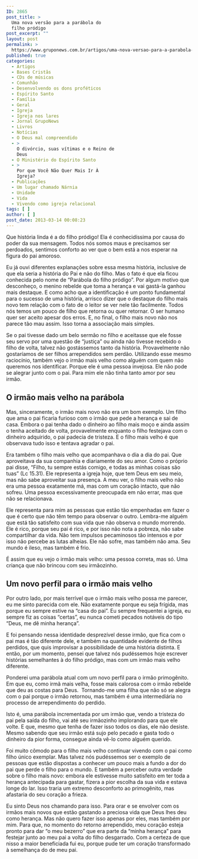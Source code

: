 ```yaml
---
ID: 2865
post_title: >
  Uma nova versão para a parábola do
  filho pródigo
post_excerpt: ""
layout: post
permalink: >
  https://www.gruponews.com.br/artigos/uma-nova-versao-para-a-parabola-do-filho-prodigo
published: true
categories:
  - Artigos
  - Bases Cristãs
  - CDs de músicas
  - Comunhão
  - Desenvolvendo os dons proféticos
  - Espírito Santo
  - Família
  - Geral
  - Igreja
  - Igreja nos lares
  - Jornal GrupoNews
  - Livros
  - Notícias
  - O Deus mal compreendido
  - >
    O divórcio, suas vítimas e o Reino de
    Deus
  - O Ministério do Espírito Santo
  - >
    Por que Você Não Quer Mais Ir À
    Igreja?
  - Publicações
  - Um lugar chamado Nárnia
  - Unidade
  - Vida
  - Vivendo como igreja relacional
tags: [ ]
author: [ ]
post_date: 2013-03-14 00:08:23
---
```

Que história linda é a do filho pródigo! Ela é conhecidíssima por causa do poder da sua mensagem. Todos nós somos maus e precisamos ser perdoados, sentimos conforto ao ver que o bem está a nos esperar na figura do pai amoroso.

Eu já ouvi diferentes explanações sobre essa mesma história, inclusive de que ela seria a história do Pai e não do filho. Mas o fato é que ela ficou conhecida pelo nome de “Parábola do filho pródigo”. Por algum motivo que desconheço, o menino rebelde que toma a herança e vai gastá-la ganhou mais destaque. E como acho que a identificação é um ponto fundamental para o sucesso de uma história, arrisco dizer que o destaque do filho mais novo tem relação com o fato de o leitor se ver nele tão facilmente. Todos nós temos um pouco de filho que retorna ou quer retornar. O ser humano quer ser aceito apesar dos erros. E, no final, o filho mais novo não nos parece tão mau assim. Isso torna a associação mais simples.

Se o pai tivesse dado um belo sermão no filho e aceitasse que ele fosse seu servo por uma questão de “justiça” ou ainda não tivesse recebido o filho de volta, talvez não gostássemos tanto da história. Provavelmente não gostaríamos de ser filhos arrependidos sem perdão. Utilizando esse mesmo raciocínio, também vejo o irmão mais velho como alguém com quem não queremos nos identificar. Porque ele é uma pessoa invejosa. Ele não pode se alegrar junto com o pai. Para mim ele não tinha tanto amor por seu irmão.
<h2>O irmão mais velho na parábola</h2>
Mas, sinceramente, o irmão mais novo não era um bom exemplo. Um filho que ama o pai ficaria furioso com o irmão que pede a herança e sai de casa. Embora o pai tenha dado o dinheiro ao filho mais moço e ainda assim o tenha aceitado de volta, provavelmente enquanto o filho festejava com o dinheiro adquirido, o pai padecia de tristeza. E o filho mais velho é que observava tudo isso e tentava agradar o pai.

Era também o filho mais velho que acompanhava o dia a dia do pai. Que aproveitava da sua companhia e diariamente do seu amor. Como o próprio pai disse, “Filho, tu sempre estás comigo, e todas as minhas coisas são tuas” (Lc 15.31). Ele representa a igreja hoje, que tem Deus em seu meio, mas não sabe aproveitar sua presença. A meu ver, o filho mais velho não era uma pessoa exatamente má, mas com um coração intacto, que não sofreu. Uma pessoa excessivamente preocupada em não errar, mas que não se relacionava.

Ele representa para mim as pessoas que estão tão empenhadas em fazer o que é certo que não têm tempo para observar o outro. Lembra-me alguém que está tão satisfeito com sua vida que não observa o mundo morrendo. Ele é rico, porque seu pai é rico, e por isso não nota a pobreza, não sabe compartilhar da vida. Não tem impulsos pecaminosos tão intensos e por isso não percebe as lutas alheias. Ele não sofre, mas também não ama. Seu mundo é ileso, mas também é frio.

É assim que eu vejo o irmão mais velho: uma pessoa correta, mas só. Uma criança que não brincou com seu irmãozinho.
<h2>Um novo perfil para o irmão mais velho</h2>
Por outro lado, por mais terrível que o irmão mais velho possa me parecer, eu me sinto parecida com ele. Não exatamente porque eu seja frígida, mas porque eu sempre estive na “casa do pai”. Eu sempre frequentei a igreja, eu sempre fiz as coisas “certas”, eu nunca cometi pecados notáveis do tipo “Deus, me dê minha herança”.

E foi pensando nessa identidade desprezível desse irmão, que fica com o pai mas é tão diferente dele, e também na quantidade evidente de filhos perdidos, que quis improvisar a possibilidade de uma história distinta. E então, por um momento, pensei que talvez nós pudéssemos hoje escrever histórias semelhantes à do filho pródigo, mas com um irmão mais velho diferente.

Ponderei uma parábola atual com um novo perfil para o irmão primogênito. Em que eu, como irmã mais velha, fosse mais calorosa com o irmão rebelde que deu as costas para Deus.  Tornando-me uma filha que não só se alegra com o pai porque o irmão retornou, mas também é uma intermediária no processo de arrependimento do perdido.

Isto é, uma parábola incrementada por um irmão que, vendo a tristeza do pai pela saída do filho, vai até seu irmãozinho implorando para que ele volte. E que, mesmo que tenha de fazer isso todos os dias, ele não desiste.  Mesmo sabendo que seu irmão está sujo pelo pecado e gasta todo o dinheiro da pior forma, consegue ainda vê-lo como alguém querido.

Foi muito cômodo para o filho mais velho continuar vivendo com o pai como filho único exemplar. Mas talvez nós pudéssemos ser o exemplo de pessoas que estão dispostas a conhecer um pouco mais a fundo a dor do pai que perde o filho para o mundo. E também a perceber outra verdade sobre o filho mais novo: embora ele estivesse muito satisfeito em ter toda a herança antecipada para gastar, fizera a pior escolha da sua vida e estava longe do lar. Isso traria um extremo desconforto ao primogênito, mas afastaria do seu coração a frieza.

Eu sinto Deus nos chamando para isso. Para orar e se envolver com os irmãos mais novos que estão gastando a preciosa vida que Deus lhes deu como herança. Mas não quero fazer isso apenas por eles, mas também por mim. Para que, no momento do retorno arrependido, meu coração esteja pronto para dar “o meu bezerro” que era parte da “minha herança” para festejar junto ao meu pai a volta do filho desgarrado. Com a certeza de que nisso a maior beneficiada fui eu, porque pude ter um coração transformado à semelhança do de meu pai.